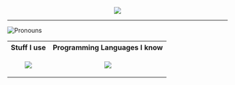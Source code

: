 <p align="center">
  <a href="https://git.io/typing-svg"><img src="https://readme-typing-svg.demolab.com?font=DynaPuff&pause=1000&color=7851F7&center=true&width=435&lines=Hello!"/></a>
</p>

----

<img alt='Pronouns' src='https://img.shields.io/endpoint?url=https://pronoundb.org/shields/0191d666-3690-7dda-a7dd-3fd920f0856c.json' />

<table>
  <tr>
    <th>Stuff I use</th>
    <th>Programming Languages I know</th>
  </tr>
  <tr>
    <td>
      <p align="center">
        <a href="https://skillicons.dev">
          <img src="https://go-skill-icons.vercel.app/api/icons?i=linux,blender,godot,unity,vscode,inkscape&perline=3" />
        </a>
      </p>
    </td>
    <td>
      <p align="center">
        <a href="https://skillicons.dev">
          <img src="https://go-skill-icons.vercel.app/api/icons?i=cpp,cs,java&perline=3" />
        </a>
      </p>
    </td>
  </tr>
</table>
